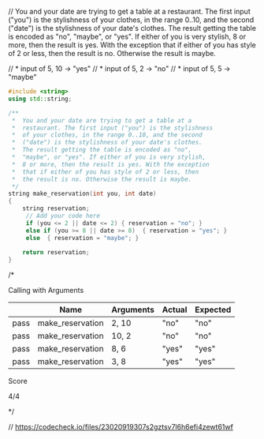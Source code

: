 // You and your date are trying to get a table at a restaurant. The first input ("you") is the stylishness of your clothes, in the range 0..10, and the second ("date") is the stylishness of your date's clothes. The result getting the table is encoded as "no", "maybe", or "yes". If either of you is very stylish, 8 or more, then the result is yes. With the exception that if either of you has style of 2 or less, then the result is no. Otherwise the result is maybe.

// * input of 5, 10 → "yes"
// * input of 5, 2 → "no"
// * input of 5, 5 → "maybe"

```cpp
#include <string>
using std::string;

/**
 *  You and your date are trying to get a table at a 
 *  restaurant. The first input ("you") is the stylishness 
 *  of your clothes, in the range 0..10, and the second 
 *  ("date") is the stylishness of your date's clothes. 
 *  The result getting the table is encoded as "no", 
 *  "maybe", or "yes". If either of you is very stylish, 
 *  8 or more, then the result is yes. With the exception 
 *  that if either of you has style of 2 or less, then 
 *  the result is no. Otherwise the result is maybe. 
 */
string make_reservation(int you, int date)
{
    string reservation;
     // Add your code here
     if (you <= 2 || date <= 2) { reservation = "no"; }
     else if (you >= 8 || date >= 8)  { reservation = "yes"; } 
     else  { reservation = "maybe"; }
    
    return reservation;
}
```

/*

Calling with Arguments

| |Name|Arguments|Actual|Expected|
|---|---|---|---|---|
|pass|make_reservation|2, 10|"no"|"no"|
|pass|make_reservation|10, 2|"no"|"no"|
|pass|make_reservation|8, 6|"yes"|"yes"|
|pass|make_reservation|3, 8|"yes"|"yes"|

Score

4/4

\*/

// https://codecheck.io/files/23020919307s2gztsv7l6h6efi4zewt61wf